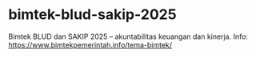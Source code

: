 # bimtek-blud-sakip-2025
Bimtek BLUD dan SAKIP 2025 – akuntabilitas keuangan dan kinerja. Info: https://www.bimtekpemerintah.info/tema-bimtek/
